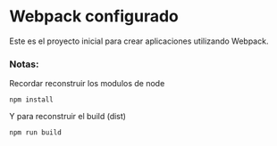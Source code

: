 # Webpack configurado

Este es el proyecto inicial para crear aplicaciones utilizando Webpack.

### Notas: 
Recordar reconstruir los modulos de node

```
npm install
```
Y para reconstruir el build (dist)

```
npm run build
```